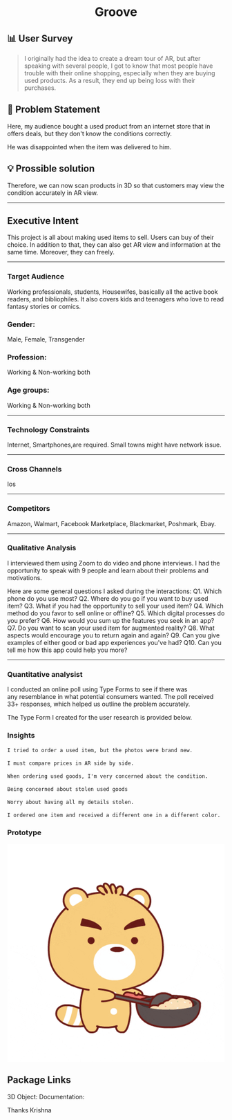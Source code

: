 <h1 align="center">Groove</h1>

## 📊 User Survey

> I originally had the idea to create a dream tour of AR, but after speaking with several people, I got to know that most people have trouble with their online shopping, especially when they are buying used products. As a result, they end up being loss with their purchases.



## 📝 Problem Statement
Here, my audience bought a used product from an internet store that in offers deals, but they don't know the conditions correctly.

He was disappointed when the item was delivered to him.



## 💡 Prossible solution
Therefore, we can now scan products in 3D so that customers may view the condition accurately in AR view.

-----

##  Executive Intent
This project is all about making used items to sell. Users can buy of their choice. In addition to that, they can also get AR view and information at the same time. Moreover, they can freely.

-----
### Target Audience
Working professionals, students, Housewifes, basically all the active book readers, and bibliophiles. It also covers kids and teenagers who love to read fantasy stories or comics.
### Gender:
 Male, Female, Transgender 
### Profession:
Working & Non-working both
### Age groups:
Working & Non-working both


-----
### Technology Constraints 
Internet, Smartphones,are required. Small towns might have network issue.

-----
### Cross Channels
Ios

-----
### Competitors
Amazon, Walmart, Facebook Marketplace, Blackmarket, Poshmark, Ebay.

-----

### Qualitative Analysis

I interviewed them using Zoom to do video and phone interviews. I had the opportunity to speak with 9 people and learn about their problems and motivations.

Here are some general questions I asked during the interactions:
Q1. Which phone do you use most? 
Q2. Where do you go if you want to buy used item? 
Q3. What if you had the opportunity to sell your used item? 
Q4. Which method do you favor to sell online or offline? 
Q5. Which digital processes do you prefer? 
Q6. How would you sum up the features you seek in an app? 
Q7. Do you want to scan your used item for augmented reality?
Q8. What aspects would encourage you to return again and again? 
Q9. Can you give examples of either good or bad app experiences you've had? 
Q10. Can you tell me how this app could help you more?

----

### Quantitative analysist

I conducted an online poll using Type Forms to see if there was any resemblance in what potential consumers wanted. The poll received 33+ responses, which helped us outline the problem accurately.

The Type Form I created for the user research is provided below.


### Insights

```
I tried to order a used item, but the photos were brand new.
```

```
I must compare prices in AR side by side.
```

```
When ordering used goods, I'm very concerned about the condition.
```

```
Being concerned about stolen used goods
```

```
Worry about having all my details stolen.
```

```
I ordered one item and received a different one in a different color.
```






### Prototype

<p align="center">
  <img width="700" align="center" src="https://github.com/SaikrishnaRepalle/Groove/blob/main/giphy.gif" alt="demo"/>
</p>


Package Links
-----

3D Object: 
Documentation: 


Thanks
Krishna
